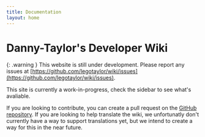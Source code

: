 ```yaml
---
title: Documentation
layout: home
---
```

# Danny-Taylor's Developer Wiki

{: .warning } This website is still under development. Please report any issues at [https://github.com/legotaylor/wiki/issues](https://github.com/legotaylor/wiki/issues).

This site is currently a work-in-progress, check the sidebar to see what's avaliable.

If you are looking to contribute, you can create a pull request on the [GitHub repository](https://github.com/legotaylor/wiki). If you are looking to help translate the wiki, we unfortunatly don't currently have a way to support translations yet, but we intend to create a way for this in the near future.

